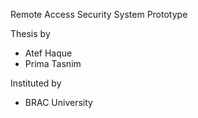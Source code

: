 Remote Access Security System Prototype

Thesis by
- Atef Haque
- Prima Tasnim

Instituted by
- BRAC University